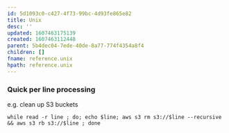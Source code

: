 ```yaml
---
id: 5d1093c0-c427-4f73-99bc-4d93fe865e82
title: Unix
desc: ''
updated: 1607463175139
created: 1607463112448
parent: 5b4dec04-7ede-40de-8a77-774f4354a8f4
children: []
fname: reference.unix
hpath: reference.unix
---
```

### Quick per line processing

e.g. clean up S3 buckets 

```
while read -r line ; do; echo $line; aws s3 rm s3://$line --recursive && aws s3 rb s3://$line ; done
```


